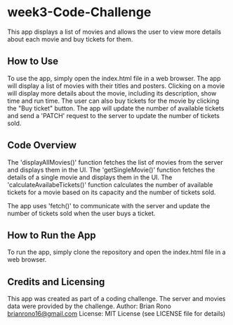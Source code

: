 # week3-Code-Challenge
This app displays a list of movies and allows the user to view more details about each movie and buy tickets for them.

## How to Use
To use the app, simply open the index.html file in a web browser. The app will display a list of movies with their titles and posters. Clicking on a movie will display more details about the movie, including its description, show time and run time. The user can also buy tickets for the movie by clicking the "Buy ticket" button. The app will update the number of available tickets and send a 'PATCH' request to the server to update the number of tickets sold.

## Code Overview
The 'displayAllMovies()' function fetches the list of movies from the server and displays them in the UI. The 'getSingleMovie()' function fetches the details of a single movie and displays them in the UI. The 'calculateAvailabeTickets()' function calculates the number of available tickets for a movie based on its capacity and the number of tickets sold.

The app uses 'fetch()' to communicate with the server and update the number of tickets sold when the user buys a ticket.

## How to Run the App
To run the app, simply clone the repository and open the index.html file in a web browser.

## Credits and Licensing
This app was created as part of a coding challenge. The server and movies data were provided by the challenge.
Author: Brian Rono
brianrono16@gmail.com
License: MIT License (see LICENSE file for details)